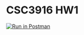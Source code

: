 # CSC3916 HW1

[![Run in Postman](https://run.pstmn.io/button.svg)](https://god.postman.co/run-collection/b0d6a63617dc7b7e113d?action=collection%2Fimport#?env%5BHW1_TN%5D=W3sia2V5IjoiJGVjaG9fYm9keSIsInZhbHVlIjoiaGVsbG8gd29ybGQiLCJlbmFibGVkIjp0cnVlLCJ0eXBlIjoiZGVmYXVsdCIsInNlc3Npb25WYWx1ZSI6ImhlbGxvIHdvcmxkXG4iLCJzZXNzaW9uSW5kZXgiOjB9XQ==)
